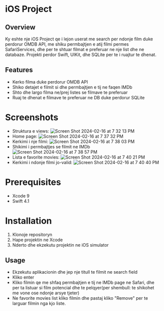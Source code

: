 # iOS Project

## Overview
Ky eshte nje iOS Project qe i lejon userat me search per ndonje film duke perdorur OMDB API, me shiku permbajtjen e atij filmi permes SafariServices, dhe per te shtuar filmat e preferuar ne nje list dhe ne databaze. Projekti perdor Swift, UIKit, dhe SQLite per te i ruajtur te dhenat.

## Features
- Kerko filma duke perdorur OMDB API
- Shiko detajet e filmit si dhe permbajtjen e tij ne faqen IMDb
- Shto dhe largo filma ne/prej listes se filmave te preferuar
- Ruaj te dhenat e filmave te preferuar ne DB duke perdorur SQLite

# Screenshots
- Struktura e views:
  ![Screen Shot 2024-02-16 at 7 32 13 PM](https://github.com/Suhejl1/iOS-Project/assets/121341827/e8f46a6f-eb67-4f30-a14d-d740bb30f3ff)
- Home page:
  ![Screen Shot 2024-02-16 at 7 37 32 PM](https://github.com/Suhejl1/iOS-Project/assets/121341827/811b5a17-1970-406a-98b1-517932331ad5)
- Kerkimi i nje filmi:
  ![Screen Shot 2024-02-16 at 7 38 03 PM](https://github.com/Suhejl1/iOS-Project/assets/121341827/4c3d39d0-cb5b-4094-979f-9e9917514d5a)
- Shikimi i permbajtjes se filmit ne IMDb
  ![Screen Shot 2024-02-16 at 7 38 57 PM](https://github.com/Suhejl1/iOS-Project/assets/121341827/39281ae7-8eb2-435f-9385-0e64b4320c96)
- Lista e favorite movies:
  ![Screen Shot 2024-02-16 at 7 40 21 PM](https://github.com/Suhejl1/iOS-Project/assets/121341827/b5d1d7d8-4ff8-42a0-b5b5-c613dc7fe52d)
- Kerkimi i ndonje filmi jo-valid:
  ![Screen Shot 2024-02-16 at 7 40 40 PM](https://github.com/Suhejl1/iOS-Project/assets/121341827/909d8030-08a9-4d3e-a81b-0fbc490edb4d)

# Prerequisites
- Xcode 9
- Swift 4.1

# Installation
1. Klonoje repositoryn
2. Hape projektin ne Xcode
3. Nderto dhe ekzekutu projektin ne iOS simulator

## Usage
- Ekzekutu aplikacionin dhe jep nje titull te filmit ne search field
- Kliko enter
- Kliko filmin qe me shfaq permbajtjen e tij ne IMDb page ne Safari, dhe per ta listuar si film potencial dhe te pelqyer(per shembull: te shikohet me vone ose ndonje arsye tjeter)
- Ne favorite movies list kliko filmin dhe pastaj kliko "Remove" per te larguar filmin nga kjo liste.

